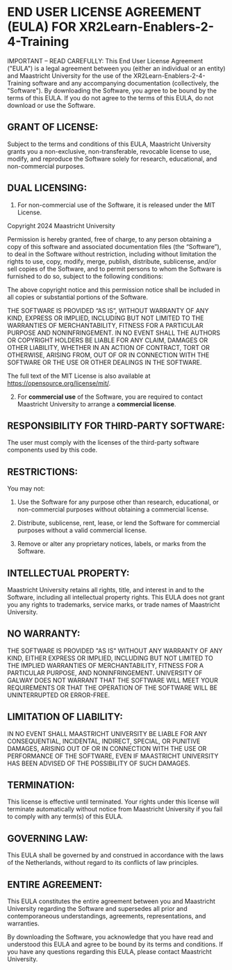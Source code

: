 # END USER LICENSE AGREEMENT (EULA)  FOR XR2Learn-Enablers-2-4-Training

IMPORTANT – READ CAREFULLY: This End User License Agreement ("EULA") is a legal agreement between you (either an
individual or an entity) and Maastricht University for the use of the XR2Learn-Enablers-2-4-Training software and any
accompanying documentation (collectively, the "Software"). By downloading the Software, you agree to be bound by the
terms of this EULA. If you do not agree to the terms of this EULA, do not download or use the Software.

## GRANT OF LICENSE:

Subject to the terms and conditions of this EULA, Maastricht University grants you a non-exclusive, non-transferable,
revocable license to use, modify, and reproduce the Software solely for research, educational, and non-commercial
purposes.

## DUAL LICENSING:

1. For non-commercial use of the Software, it is released under the MIT License.

Copyright 2024 Maastricht University

Permission is hereby granted, free of charge, to any person obtaining a copy of this software and associated
documentation files (the “Software”), to deal in the Software without restriction, including without limitation the
rights to use, copy, modify, merge, publish, distribute, sublicense, and/or sell copies of the Software, and to permit
persons to whom the Software is furnished to do so, subject to the following conditions:

The above copyright notice and this permission notice shall be included in all copies or substantial portions of the
Software.

THE SOFTWARE IS PROVIDED “AS IS”, WITHOUT WARRANTY OF ANY KIND, EXPRESS OR IMPLIED, INCLUDING BUT NOT LIMITED TO THE
WARRANTIES OF MERCHANTABILITY, FITNESS FOR A PARTICULAR PURPOSE AND NONINFRINGEMENT. IN NO EVENT SHALL THE AUTHORS OR
COPYRIGHT HOLDERS BE LIABLE FOR ANY CLAIM, DAMAGES OR OTHER LIABILITY, WHETHER IN AN ACTION OF CONTRACT, TORT OR
OTHERWISE, ARISING FROM, OUT OF OR IN CONNECTION WITH THE SOFTWARE OR THE USE OR OTHER DEALINGS IN THE SOFTWARE.

The full text of the MIT License is also available at https://opensource.org/license/mit/.

2. For **commercial use** of the Software, you are required to contact Maastricht University to arrange a **commercial
   license**.

## RESPONSIBILITY FOR THIRD-PARTY SOFTWARE:

The user must comply with the licenses of the third-party software components used by this code.

## RESTRICTIONS:

You may not:

1. Use the Software for any purpose other than research, educational, or non-commercial purposes without obtaining a
   commercial license.

2. Distribute, sublicense, rent, lease, or lend the Software for commercial purposes without a valid commercial license.

3. Remove or alter any proprietary notices, labels, or marks from the Software.

## INTELLECTUAL PROPERTY:

Maastricht University retains all rights, title, and interest in and to the Software, including all intellectual
property rights. This EULA does not grant you any rights to trademarks, service marks, or trade names of Maastricht
University.

## NO WARRANTY:

THE SOFTWARE IS PROVIDED "AS IS" WITHOUT ANY WARRANTY OF ANY KIND, EITHER EXPRESS OR IMPLIED, INCLUDING BUT NOT LIMITED
TO THE IMPLIED WARRANTIES OF MERCHANTABILITY, FITNESS FOR A PARTICULAR PURPOSE, AND NONINFRINGEMENT. UNIVERSITY OF
GALWAY DOES NOT WARRANT THAT THE SOFTWARE WILL MEET YOUR REQUIREMENTS OR THAT THE OPERATION OF THE SOFTWARE WILL BE
UNINTERRUPTED OR ERROR-FREE.

## LIMITATION OF LIABILITY:

IN NO EVENT SHALL MAASTRICHT UNIVERSITY BE LIABLE FOR ANY CONSEQUENTIAL, INCIDENTAL, INDIRECT, SPECIAL, OR PUNITIVE
DAMAGES, ARISING OUT OF OR IN CONNECTION WITH THE USE OR PERFORMANCE OF THE SOFTWARE, EVEN IF MAASTRICHT UNIVERSITY HAS
BEEN ADVISED OF THE POSSIBILITY OF SUCH DAMAGES.

## TERMINATION:

This license is effective until terminated. Your rights under this license will terminate automatically without notice
from Maastricht University if you fail to comply with any term(s) of this EULA.

## GOVERNING LAW:

This EULA shall be governed by and construed in accordance with the laws of the Netherlands, without regard to its
conflicts of law principles.

## ENTIRE AGREEMENT:

This EULA constitutes the entire agreement between you and Maastricht University regarding the Software and supersedes
all prior and contemporaneous understandings, agreements, representations, and warranties.

By downloading the Software, you acknowledge that you have read and understood this EULA and agree to be bound by its
terms and conditions. If you have any questions regarding this EULA, please contact Maastricht University. 
